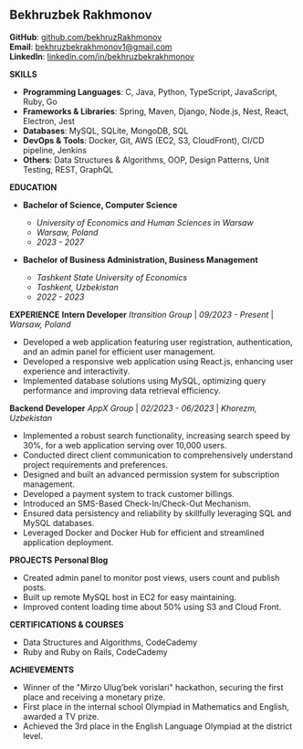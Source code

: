 ## Bekhruzbek Rakhmonov
**GitHub**: [github.com/bekhruzRakhmonov](https://github.com/bekhruzRakhmonov) <br />
**Email**: bekhruzbekrakhmonov1@gmail.com <br />
**LinkedIn**: [linkedin.com/in/bekhruzbekrakhmonov](https://www.linkedin.com/in/bekhruzbekrakhmonov)

**SKILLS**
- **Programming Languages**: C, Java, Python, TypeScript, JavaScript, Ruby, Go
- **Frameworks & Libraries**: Spring, Maven, Django, Node.js, Nest, React, Electron, Jest
- **Databases**: MySQL, SQLite, MongoDB, SQL
- **DevOps & Tools**: Docker, Git, AWS (EC2, S3, CloudFront), CI/CD pipeline, Jenkins
- **Others**: Data Structures & Algorithms, OOP, Design Patterns, Unit Testing, REST, GraphQL

**EDUCATION**
- **Bachelor of Science, Computer Science**
  - *University of Economics and Human Sciences in Warsaw*
  - *Warsaw, Poland*
  - *2023 - 2027*

- **Bachelor of Business Administration, Business Management**
  - *Tashkent State University of Economics*
  - *Tashkent, Uzbekistan*
  - *2022 - 2023*

**EXPERIENCE**
**Intern Developer**
*Itransition Group* | *09/2023 - Present* | *Warsaw, Poland*
- Developed a web application featuring user registration, authentication, and an admin panel for efficient user management.
- Developed a responsive web application using React.js, enhancing user experience and interactivity.
- Implemented database solutions using MySQL, optimizing query performance and improving data retrieval efficiency.

**Backend Developer**
*AppX Group* | *02/2023 - 06/2023* | *Khorezm, Uzbekistan*
- Implemented a robust search functionality, increasing search speed by 30%, for a web application serving over 10,000 users.
- Conducted direct client communication to comprehensively understand project requirements and preferences.
- Designed and built an advanced permission system for subscription management.
- Developed a payment system to track customer billings.
- Introduced an SMS-Based Check-In/Check-Out Mechanism.
- Ensured data persistency and reliability by skillfully leveraging SQL and MySQL databases.
- Leveraged Docker and Docker Hub for efficient and streamlined application deployment.

**PROJECTS**
**Personal Blog**
- Created admin panel to monitor post views, users count and publish posts.
- Built up remote MySQL host in EC2 for easy maintaining.
- Improved content loading time about 50% using S3 and Cloud Front.

**CERTIFICATIONS & COURSES**
- Data Structures and Algorithms, CodeCademy
- Ruby and Ruby on Rails, CodeCademy

**ACHIEVEMENTS**
- Winner of the "Mirzo Ulug’bek vorislari" hackathon, securing the first place and receiving a monetary prize.
- First place in the internal school Olympiad in Mathematics and English, awarded a TV prize.
- Achieved the 3rd place in the English Language Olympiad at the district level.
